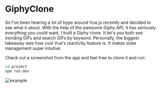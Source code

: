# GiphyClone
So I've been hearing a lot of hype around Vue.js recently and decided to see what it about. With the help of the awesome Giphy API, it has seriously everything you could want, I built a Giphy clone. It let's you both see trending GIFs and search GIFs by keyword. Personally, the biggest takeaway was how cool Vue's reactivity feature is. It makes state management super intutive.  
  
Check out a screenshot from the app and feel free to clone it and run:  
```bash
cd project  
npm run dev
 ```

![example](https://i.imgur.com/EWcvdKo.png)
